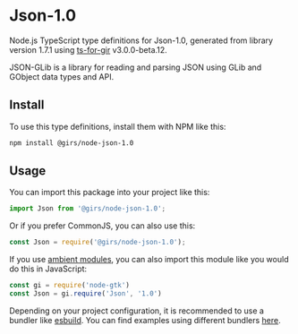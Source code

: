 
# Json-1.0

Node.js TypeScript type definitions for Json-1.0, generated from library version 1.7.1 using [ts-for-gir](https://github.com/gjsify/ts-for-gjs) v3.0.0-beta.12.

JSON-GLib is a library for reading and parsing JSON using GLib and GObject data types and API.

## Install

To use this type definitions, install them with NPM like this:
```bash
npm install @girs/node-json-1.0
```

## Usage

You can import this package into your project like this:
```ts
import Json from '@girs/node-json-1.0';
```

Or if you prefer CommonJS, you can also use this:
```ts
const Json = require('@girs/node-json-1.0');
```

If you use [ambient modules](https://github.com/gjsify/ts-for-gir/tree/main/packages/cli#ambient-modules), you can also import this module like you would do this in JavaScript:

```ts
const gi = require('node-gtk')
const Json = gi.require('Json', '1.0')
```

Depending on your project configuration, it is recommended to use a bundler like [esbuild](https://esbuild.github.io/). You can find examples using different bundlers [here](https://github.com/gjsify/ts-for-gir/tree/main/examples).